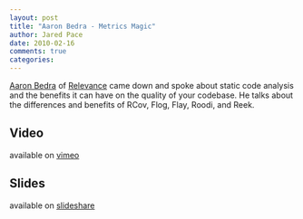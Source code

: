 ```yaml
---
layout: post
title: "Aaron Bedra - Metrics Magic"
author: Jared Pace
date: 2010-02-16
comments: true
categories: 
---
```


[Aaron Bedra](http://www.aaronbedra.com/) of [Relevance](http://thinkrelevance.com/) came down and spoke about static code analysis and the benefits it can have on the quality of your codebase. He talks about the differences and benefits of RCov, Flog, Flay, Roodi, and Reek.

## Video ##

available on [vimeo](http://vimeo.com/9483051)

## Slides ##

available on [slideshare](http://www.slideshare.net/cltrb/metrics-magic)

